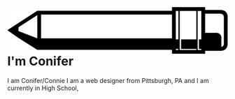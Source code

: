 <img src="PenLogo.png" alt="Logo" title="Logo" align="right" image-rendering="pixelated" />

# I'm Conifer

I am Conifer/Connie I am a web designer from Pittsburgh, PA and I am currently in High School,

<!---
Coniferr/Coniferr is a ✨ special ✨ repository because its `README.md` (this file) appears on your GitHub profile.
You can click the Preview link to take a look at your changes.
--->
